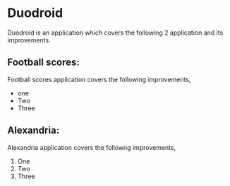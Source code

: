# Duodroid
Duodroid is an application which covers the following 2 application and its improvements.

## Football scores:
Football scores application covers the following improvements,
* one
* Two
* Three

## Alexandria:
Alexandria application covers the followng improvements,
1. One
2. Two
3. Three